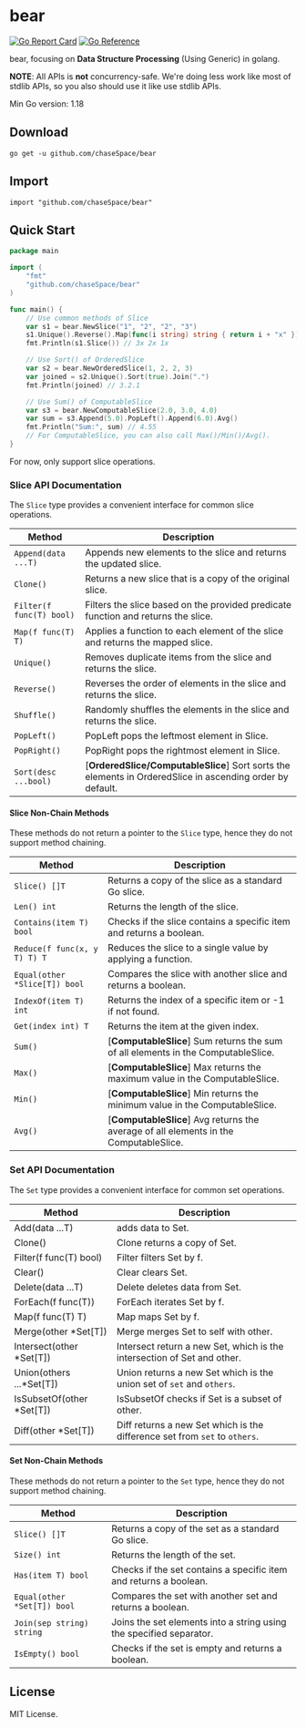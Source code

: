 # bear

[![Go Report Card](https://goreportcard.com/badge/github.com/chasespace/bear)](https://goreportcard.com/report/github.com/chaseSpace/bear)
[![Go Reference](https://pkg.go.dev/badge/github.com/chasespace/bear.svg)](https://pkg.go.dev/github.com/chaseSpace/bear)

bear, focusing on **Data Structure Processing** (Using Generic) in golang.

**NOTE**: All APIs is **not** concurrency-safe. We're doing less work like most of stdlib APIs, so you also should use
it like
use stdlib APIs.

Min Go version: 1.18

## Download

```shell
go get -u github.com/chaseSpace/bear
```

## Import

```
import "github.com/chaseSpace/bear"
```

## Quick Start

```go
package main

import (
	"fmt"
	"github.com/chaseSpace/bear"
)

func main() {
	// Use common methods of Slice
	var s1 = bear.NewSlice("1", "2", "2", "3")
	s1.Unique().Reverse().Map(func(i string) string { return i + "x" })
	fmt.Println(s1.Slice()) // 3x 2x 1x

	// Use Sort() of OrderedSlice
	var s2 = bear.NewOrderedSlice(1, 2, 2, 3)
	var joined = s2.Unique().Sort(true).Join(".")
	fmt.Println(joined) // 3.2.1

	// Use Sum() of ComputableSlice
	var s3 = bear.NewComputableSlice(2.0, 3.0, 4.0)
	var sum = s3.Append(5.0).PopLeft().Append(6.0).Avg()
	fmt.Println("Sum:", sum) // 4.55
	// For ComputableSlice, you can also call Max()/Min()/Avg().
}

```

For now, only support slice operations.

### Slice API Documentation

The `Slice` type provides a convenient interface for common slice operations.

| Method                   | Description                                                                                               |
|--------------------------|-----------------------------------------------------------------------------------------------------------|
| `Append(data ...T)`      | Appends new elements to the slice and returns the updated slice.                                          |
| `Clone()`                | Returns a new slice that is a copy of the original slice.                                                 |
| `Filter(f func(T) bool)` | Filters the slice based on the provided predicate function and returns the slice.                         |
| `Map(f func(T) T)`       | Applies a function to each element of the slice and returns the mapped slice.                             |
| `Unique()`               | Removes duplicate items from the slice and returns the slice.                                             |
| `Reverse()`              | Reverses the order of elements in the slice and returns the slice.                                        |
| `Shuffle()`              | Randomly shuffles the elements in the slice and returns the slice.                                        |
| `PopLeft()`              | PopLeft pops the leftmost element in Slice.                                                               |
| `PopRight()`             | PopRight pops the rightmost element in Slice.                                                             |
| `Sort(desc ...bool)`     | [**OrderedSlice/ComputableSlice**] Sort sorts the elements in OrderedSlice in ascending order by default. |

#### Slice Non-Chain Methods

These methods do not return a pointer to the `Slice` type, hence they do not support method chaining.

| Method                        | Description                                                                           |
|-------------------------------|---------------------------------------------------------------------------------------|
| `Slice() []T`                 | Returns a copy of the slice as a standard Go slice.                                   |
| `Len() int`                   | Returns the length of the slice.                                                      |
| `Contains(item T) bool`       | Checks if the slice contains a specific item and returns a boolean.                   |
| `Reduce(f func(x, y T) T) T`  | Reduces the slice to a single value by applying a function.                           |
| `Equal(other *Slice[T]) bool` | Compares the slice with another slice and returns a boolean.                          |
| `IndexOf(item T) int`         | Returns the index of a specific item or -1 if not found.                              |
| `Get(index int) T`            | Returns the item at the given index.                                                  |
| `Sum()`                       | [**ComputableSlice**] Sum returns the sum of all elements in the ComputableSlice.     |
| `Max()`                       | [**ComputableSlice**] Max returns the maximum value in the ComputableSlice.           |
| `Min()`                       | [**ComputableSlice**] Min returns the minimum value in the ComputableSlice.           |
| `Avg()`                       | [**ComputableSlice**] Avg returns the average of all elements in the ComputableSlice. |

### Set API Documentation

The `Set` type provides a convenient interface for common set operations.

| Method                    | Description                                                                |
|---------------------------|----------------------------------------------------------------------------|
| Add(data ...T)            | adds data to Set.                                                          |
| Clone()                   | Clone returns a copy of Set.                                               |
| Filter(f func(T) bool)    | Filter filters Set by f.                                                   |
| Clear()                   | Clear clears Set.                                                          |
| Delete(data ...T)         | Delete deletes data from Set.                                              |
| ForEach(f func(T))        | ForEach iterates Set by f.                                                 |
| Map(f func(T) T)          | Map maps Set by f.                                                         |
| Merge(other *Set[T])      | Merge merges Set to self with other.                                       |
| Intersect(other *Set[T])  | Intersect return a new Set, which is the intersection of Set and other.    |
| Union(others ...*Set[T])  | Union returns a new Set which is the union set of `set` and `others`.      |
| IsSubsetOf(other *Set[T]) | IsSubsetOf checks if Set is a subset of other.                             |
| Diff(other *Set[T])       | Diff returns a new Set which is the difference set from `set` to `others`. |

#### Set Non-Chain Methods

These methods do not return a pointer to the `Set` type, hence they do not support method chaining.

| Method                      | Description                                                         |
|-----------------------------|---------------------------------------------------------------------|
| `Slice() []T`               | Returns a copy of the set as a standard Go slice.                   |
| `Size() int`                | Returns the length of the set.                                      |
| `Has(item T) bool`          | Checks if the set contains a specific item and returns a boolean.   |
| `Equal(other *Set[T]) bool` | Compares the set with another set and returns a boolean.            |
| `Join(sep string) string`   | Joins the set elements into a string using the specified separator. |
| `IsEmpty() bool`            | Checks if the set is empty and returns a boolean.                   |

## License

MIT License.